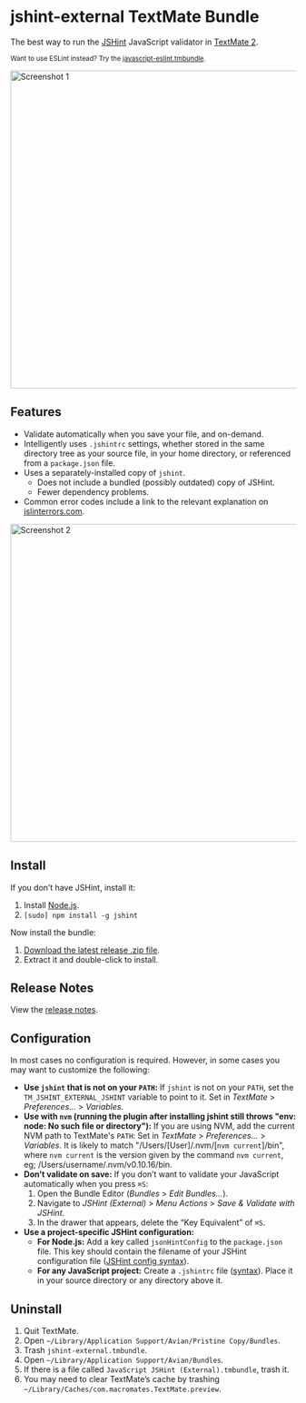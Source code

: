 # jshint-external TextMate Bundle

The best way to run the [JSHint](http://www.jshint.com/) JavaScript validator in [TextMate 2](https://github.com/textmate/textmate).

<small>Want to use ESLint instead? Try the [javascript-eslint.tmbundle](https://github.com/natesilva/javascript-eslint.tmbundle).</small>

<img src="http://natesilva.github.io/jshint-external.tmbundle/images/no-errors-1.1.1.png" style="width:560px;" width="560" alt="Screenshot 1">

## Features

* Validate automatically when you save your file, and on-demand.
* Intelligently uses `.jshintrc` settings, whether stored in the same directory tree as your source file, in your home directory, or referenced from a `package.json` file.
* Uses a separately-installed copy of `jshint`.
    * Does not include a bundled (possibly outdated) copy of JSHint.
    * Fewer dependency problems.
* Common error codes include a link to the relevant explanation on [jslinterrors.com](http://jslinterrors.com/).

<img src="http://natesilva.github.io/jshint-external.tmbundle/images/with-errors-1.1.1.png" style="width:560px;" width="560" alt="Screenshot 2">

## Install

If you don’t have JSHint, install it:

1. Install [Node.js](http://nodejs.org/).
2. `[sudo] npm install -g jshint`

Now install the bundle:

1. [Download the latest release .zip file](https://github.com/natesilva/jshint-external.tmbundle/releases/latest).
2. Extract it and double-click to install.

## Release Notes

View the [release notes](https://github.com/natesilva/jshint-external.tmbundle/releases).

## Configuration

In most cases no configuration is required. However, in some cases you may want to customize the following:

* **Use `jshint` that is not on your `PATH`:** If `jshint` is not on your `PATH`, set the `TM_JSHINT_EXTERNAL_JSHINT` variable to point to it. Set in *TextMate* > *Preferences…* > *Variables*.
* **Use with `nvm` (running the plugin after installing jshint still throws "env: node: No such file or directory"):**  If you are using NVM, add the current NVM path to TextMate's `PATH`: Set in *TextMate* > *Preferences…* > *Variables*. It is likely to match "/Users/[User]/.nvm/[`nvm current`]/bin", where `nvm current` is the version given by the command `nvm current`, eg; /Users/username/.nvm/v0.10.16/bin.
* **Don’t validate on save:** If you don’t want to validate your JavaScript automatically when you press `⌘S`:
    1. Open the Bundle Editor (*Bundles* > *Edit Bundles…*).
    2. Navigate to *JSHint (External)* > *Menu Actions* > *Save & Validate with JSHint*.
    3. In the drawer that appears, delete the “Key Equivalent” of `⌘S`.
* **Use a project-specific JSHint configuration:**
    * **For Node.js:** Add a key called `jsonHintConfig` to the `package.json` file. This key should contain the filename of your JSHint configuration file ([JSHint config syntax](http://www.jshint.com/docs/)).
    * **For any JavaScript project:** Create a `.jshintrc` file ([syntax](http://www.jshint.com/docs/)). Place it in your source directory or any directory above it.

## Uninstall

1. Quit TextMate.
2. Open `~/Library/Application Support/Avian/Pristine Copy/Bundles`.
3. Trash `jshint-external.tmbundle`.
4. Open `~/Library/Application Support/Avian/Bundles`.
5. If there is a file called `JavaScript JSHint (External).tmbundle`, trash it.
6. You may need to clear TextMate’s cache by trashing `~/Library/Caches/com.macromates.TextMate.preview`.
